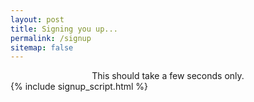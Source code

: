 ```yaml
---
layout: post
title: Signing you up...
permalink: /signup
sitemap: false
---
```

<center>
    This should take a few seconds only.
</center>
{% include signup_script.html %}
